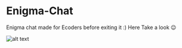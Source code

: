 # Enigma-Chat
Enigma chat made for Ecoders before exiting it :)
Here Take a look 😉

![alt text](https://drive.google.com/file/d/1RCtT6bgUm2ltgtfY21PrzUjNH4NwhCEp/view?usp=sharing)
